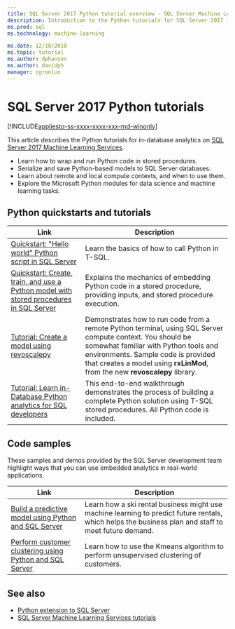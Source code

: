 ```yaml
---
title: SQL Server 2017 Python tutorial overview - SQL Server Machine Learning
description: Introduction to the Python tutorials for SQL Server 2017 in-database analytics.
ms.prod: sql
ms.technology: machine-learning

ms.date: 12/18/2018  
ms.topic: tutorial
ms.author: dphansen
ms.author: davidph
manager: cgronlun
---
```

# SQL Server 2017 Python tutorials
[!INCLUDE[appliesto-ss-xxxx-xxxx-xxx-md-winonly](../../includes/appliesto-ss-xxxx-xxxx-xxx-md-winonly.md)]

This article describes the Python tutorials for in-database analytics on [SQL Server 2017 Machine Learning Services](../install/sql-machine-learning-services-windows-install.md). 

+ Learn how to wrap and run Python code in stored procedures.
+ Serialize and save Python-based models to SQL Server databases.
+ Learn about remote and local compute contexts, and when to use them.
+ Explore the Microsoft Python modules for data science and machine learning tasks.

<a name="bkmk_pythontutorials"></a>

## Python quickstarts and tutorials

| Link | Description |
|------|-------------|
| [Quickstart: "Hello world" Python script in SQL Server](quickstart-python-run-using-t-sql.md) | Learn the basics of how to call Python in T-SQL. |
| [Quickstart: Create, train, and use a Python model with stored procedures in SQL Server](quickstart-python-train-score-in-tsql.md) | Explains the mechanics of embedding Python code in a stored procedure, providing inputs, and stored procedure execution. |
| [Tutorial: Create a model using revoscalepy](use-python-revoscalepy-to-create-model.md) | Demonstrates how to run code from a remote Python terminal, using SQL Server compute context. You should be somewhat familiar with Python tools and environments. Sample code is provided that creates a model using **rxLinMod**, from the new **revoscalepy** library. |
| [Tutorial: Learn in-Database Python analytics for SQL developers](sqldev-in-database-python-for-sql-developers.md) | This end-to-end walkthrough demonstrates the process of building a complete Python solution using T-SQL stored procedures. All Python code is included.|

<a name ="bkmk_samples"></a>

## Code samples

These samples and demos provided by the SQL Server development team highlight ways that you can use embedded analytics in real-world applications.

| Link | Description |
|------|-------------|
| [Build a predictive model using Python and SQL Server](https://microsoft.github.io/sql-ml-tutorials/python/rentalprediction/) | Learn how a ski rental business might use machine learning to predict future rentals, which helps the business plan and staff to meet future demand. |
| [Perform customer clustering using Python and SQL Server](https://microsoft.github.io/sql-ml-tutorials/python/customerclustering/) | Learn how to use the Kmeans algorithm to perform unsupervised clustering of customers. |

## See also

+ [Python extension to SQL Server](../concepts/extension-python.md)
+ [SQL Server Machine Learning Services tutorials](machine-learning-services-tutorials.md)
